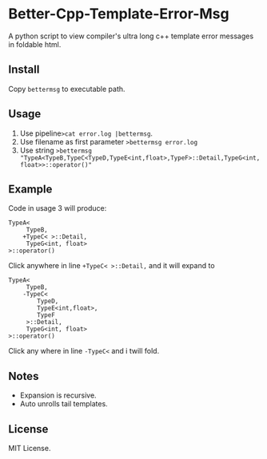 # Better-Cpp-Template-Error-Msg
A python script to view compiler's ultra long c++ template error messages in foldable html.

## Install

Copy `bettermsg` to executable path.

## Usage

1. Use pipeline`>cat error.log |bettermsg`.
2. Use filename as first parameter `>bettermsg error.log`
3. Use string `>bettermsg "TypeA<TypeB,TypeC<TypeD,TypeE<int,float>,TypeF>::Detail,TypeG<int, float>>::operator()"`

## Example

Code in usage 3 will produce:

```
TypeA<
	 TypeB,
	+TypeC< >::Detail,
	 TypeG<int, float>
>::operator()
```

Click anywhere in line `+TypeC< >::Detail,` and it will expand to

```
TypeA<
	 TypeB,
	-TypeC<
	 	TypeD,
	 	TypeE<int,float>,
	 	TypeF
	 >::Detail,
	 TypeG<int, float>
>::operator()
```

Click any where in line `-TypeC<` and i twill fold.



## Notes

* Expansion is recursive.
* Auto unrolls tail templates. 

## License

MIT License.